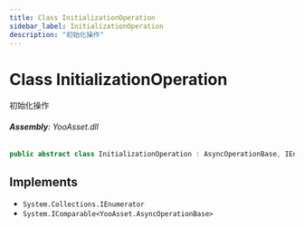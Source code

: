 ```yaml
---
title: Class InitializationOperation
sidebar_label: InitializationOperation
description: "初始化操作"
---
```

# Class InitializationOperation
初始化操作

###### **Assembly**: YooAsset.dll

```csharp title="Declaration"
public abstract class InitializationOperation : AsyncOperationBase, IEnumerator, IComparable<AsyncOperationBase>
```

## Implements

* `System.Collections.IEnumerator`
* `System.IComparable<YooAsset.AsyncOperationBase>`
